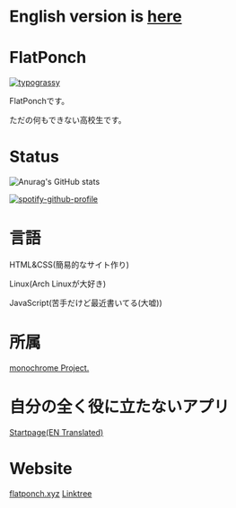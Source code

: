 # English version is [here](https://github.com/FlatPonch/FlatPonch/blob/main/README_EN.md)

# FlatPonch
[![typograssy](https://typograssy.deno.dev/api?text=%20Welcome%20to%20FlatPonch's%20GitHub%20Profile!%20)](https://github.com/kawarimidoll/typograssy)

FlatPonchです。

ただの何もできない高校生です。

# Status
![Anurag's GitHub stats](https://github-readme-stats.vercel.app/api?username=flatponch&theme=dark&show_icons=true)

[![spotify-github-profile](https://spotify-github-profile.kittinanx.com/api/view?uid=dmu8f8ktpavweuu3a4tc39qap&cover_image=true&theme=default&show_offline=false&background_color=121212&interchange=true&bar_color=53b14f&bar_color_cover=false)](https://spotify-github-profile.kittinanx.com/api/view?uid=dmu8f8ktpavweuu3a4tc39qap&redirect=true)

# 言語
HTML&CSS(簡易的なサイト作り)

Linux(Arch Linuxが大好き)

JavaScript(苦手だけど最近書いてる(大嘘))

# 所属
[monochrome Project.](https://github.com/mncrp)

# 自分の全く役に立たないアプリ
[Startpage(EN Translated)](https://start.flatponch.xyz)

# Website
[flatponch.xyz](https://flatponch.xyz)
[Linktree](https://linktr.ee/FlatPonch)
